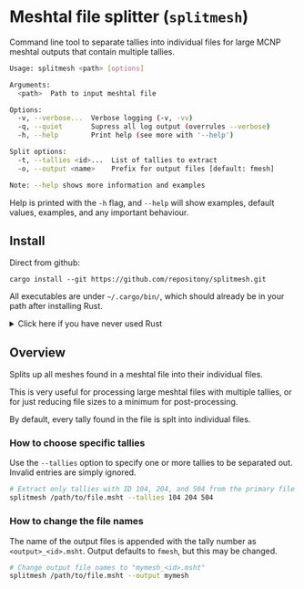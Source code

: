 # Meshtal file splitter (`splitmesh`)

Command line tool to separate tallies into individual files for large MCNP
meshtal outputs that contain multiple tallies.

```bash
Usage: splitmesh <path> [options]

Arguments:
  <path>  Path to input meshtal file

Options:
  -v, --verbose...  Verbose logging (-v, -vv)
  -q, --quiet       Supress all log output (overrules --verbose)
  -h, --help        Print help (see more with '--help')

Split options:
  -t, --tallies <id>...  List of tallies to extract
  -o, --output <name>    Prefix for output files [default: fmesh]

Note: --help shows more information and examples
```

Help is printed with the `-h` flag, and `--help` will show examples, default
values, examples, and any important behaviour.

## Install

Direct from github:

```shell
cargo install --git https://github.com/repositony/splitmesh.git
```

All executables are under `~/.cargo/bin/`, which should already be in your path
after installing Rust.

<details>
  <summary>Click here if you have never used Rust</summary><br />

If you have never used the Rust programming language, the toolchain is easily
installed from the [official website](https://www.rust-lang.org/tools/install)

### Unix (Linux/MacOS)

Run the following to download and run `rustup-init.sh`, which will install 
the Rust toolchain for your platform.

```shell
curl --proto '=https' --tlsv1.2 -sSf https://sh.rustup.rs | sh
```

This should have added `source $HOME/.cargo/env` to the bash profile, so update
your environment with `source ~/.bashrc`.

### Windows

On Windows, download and run `rustup-init.exe` from the [official installs](https://www.rust-lang.org/tools/install).

</details>

## Overview

Splits up all meshes found in a meshtal file into their individual
files.

This is very useful for processing large meshtal files with multiple
tallies, or for just reducing file sizes to a minimum for post-processing.

By default, every tally found in the file is splt into individual files.

### How to choose specific tallies

Use the `--tallies`  option to specify one or more tallies to be separated
out. Invalid entries are simply ignored.

```bash
# Extract only tallies with ID 104, 204, and 504 from the primary file
splitmesh /path/to/file.msht --tallies 104 204 504
```

### How to change the file names

The name of the output files is appended with the tally number as
`<output>_<id>.msht`. Output defaults to `fmesh`, but this may be changed.

```bash
# Change output file names to "mymesh_<id>.msht"
splitmesh /path/to/file.msht --output mymesh
```



